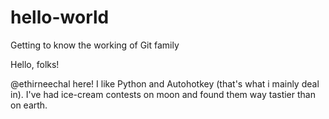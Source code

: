 # hello-world
Getting to know the working of Git family

Hello, folks!

@ethirneechal here! I like Python and Autohotkey (that's what i mainly deal in).
I've had ice-cream contests on moon and found them way tastier than on earth.
